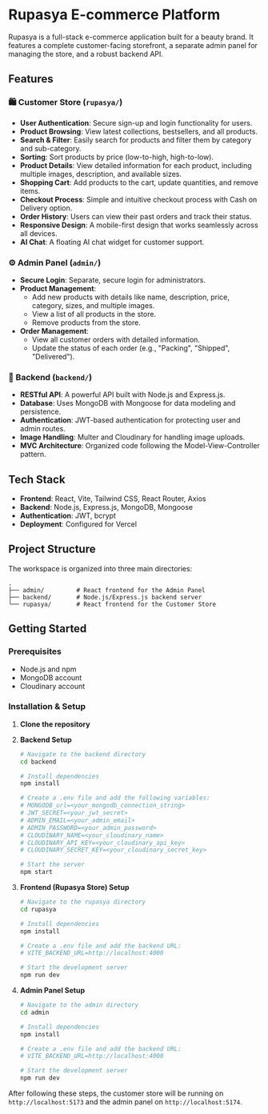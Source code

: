 # Rupasya E-commerce Platform

Rupasya is a full-stack e-commerce application built for a beauty brand. It features a complete customer-facing storefront, a separate admin panel for managing the store, and a robust backend API.

## Features

### 🛍️ Customer Store (`rupasya/`)

- **User Authentication**: Secure sign-up and login functionality for users.
- **Product Browsing**: View latest collections, bestsellers, and all products.
- **Search & Filter**: Easily search for products and filter them by category and sub-category.
- **Sorting**: Sort products by price (low-to-high, high-to-low).
- **Product Details**: View detailed information for each product, including multiple images, description, and available sizes.
- **Shopping Cart**: Add products to the cart, update quantities, and remove items.
- **Checkout Process**: Simple and intuitive checkout process with Cash on Delivery option.
- **Order History**: Users can view their past orders and track their status.
- **Responsive Design**: A mobile-first design that works seamlessly across all devices.
- **AI Chat**: A floating AI chat widget for customer support.

### ⚙️ Admin Panel (`admin/`)

- **Secure Login**: Separate, secure login for administrators.
- **Product Management**:
  - Add new products with details like name, description, price, category, sizes, and multiple images.
  - View a list of all products in the store.
  - Remove products from the store.
- **Order Management**:
  - View all customer orders with detailed information.
  - Update the status of each order (e.g., "Packing", "Shipped", "Delivered").

### 🚀 Backend (`backend/`)

- **RESTful API**: A powerful API built with Node.js and Express.js.
- **Database**: Uses MongoDB with Mongoose for data modeling and persistence.
- **Authentication**: JWT-based authentication for protecting user and admin routes.
- **Image Handling**: Multer and Cloudinary for handling image uploads.
- **MVC Architecture**: Organized code following the Model-View-Controller pattern.

## Tech Stack

- **Frontend**: React, Vite, Tailwind CSS, React Router, Axios
- **Backend**: Node.js, Express.js, MongoDB, Mongoose
- **Authentication**: JWT, bcrypt
- **Deployment**: Configured for Vercel

## Project Structure

The workspace is organized into three main directories:

```
.
├── admin/         # React frontend for the Admin Panel
├── backend/       # Node.js/Express.js backend server
└── rupasya/       # React frontend for the Customer Store
```

## Getting Started

### Prerequisites

- Node.js and npm
- MongoDB account
- Cloudinary account

### Installation & Setup

1.  **Clone the repository**

2.  **Backend Setup**

    ```bash
    # Navigate to the backend directory
    cd backend

    # Install dependencies
    npm install

    # Create a .env file and add the following variables:
    # MONGODB_url=<your_mongodb_connection_string>
    # JWT_SECRET=<your_jwt_secret>
    # ADMIN_EMAIL=<your_admin_email>
    # ADMIN_PASSWORD=<your_admin_password>
    # CLOUDINARY_NAME=<your_cloudinary_name>
    # CLOUDINARY_API_KEY=<your_cloudinary_api_key>
    # CLOUDINARY_SECRET_KEY=<your_cloudinary_secret_key>

    # Start the server
    npm start
    ```

3.  **Frontend (Rupasya Store) Setup**

    ```bash
    # Navigate to the rupasya directory
    cd rupasya

    # Install dependencies
    npm install

    # Create a .env file and add the backend URL:
    # VITE_BACKEND_URL=http://localhost:4000

    # Start the development server
    npm run dev
    ```

4.  **Admin Panel Setup**

    ```bash
    # Navigate to the admin directory
    cd admin

    # Install dependencies
    npm install

    # Create a .env file and add the backend URL:
    # VITE_BACKEND_URL=http://localhost:4000

    # Start the development server
    npm run dev
    ```

After following these steps, the customer store will be running on `http://localhost:5173` and the admin panel on `http://localhost:5174`.
